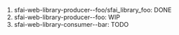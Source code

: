 1. sfai-web-library-producer--foo/sfai_library_foo: DONE
2. sfai-web-library-producer--foo: WIP
3. sfai-web-library-consumer--bar: TODO